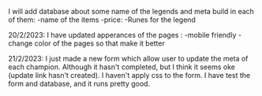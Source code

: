 I will add database about some name of the legends and meta build in each of them:
    -name of the items
    -price:
    -Runes for the legend

20/2/2023:
I have updated apperances of the pages :
    -mobile friendly
    -change color of the pages so that make it better

21/2/2023:
I just made a new form which allow user to update the meta of each champion. Although it hasn't completed, but I think it seems oke (update link hasn't created). I haven't apply css to the form. I have test the form and database, and it runs pretty good.